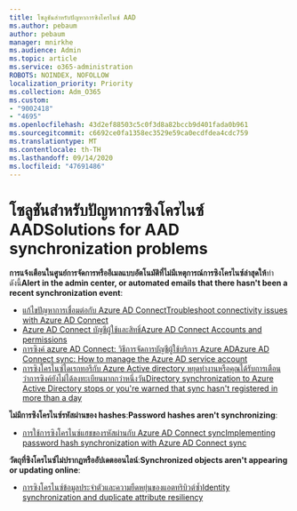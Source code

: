 ```yaml
---
title: โซลูชันสำหรับปัญหาการซิงโครไนซ์ AAD
ms.author: pebaum
author: pebaum
manager: mnirkhe
ms.audience: Admin
ms.topic: article
ms.service: o365-administration
ROBOTS: NOINDEX, NOFOLLOW
localization_priority: Priority
ms.collection: Adm_O365
ms.custom:
- "9002418"
- "4695"
ms.openlocfilehash: 43d2ef88503c5c0f3d8a82bccb9d401fada0b961
ms.sourcegitcommit: c6692ce0fa1358ec3529e59ca0ecdfdea4cdc759
ms.translationtype: MT
ms.contentlocale: th-TH
ms.lasthandoff: 09/14/2020
ms.locfileid: "47691486"
---
```

# <a name="solutions-for-aad-synchronization-problems"></a><span data-ttu-id="b2a45-102">โซลูชันสำหรับปัญหาการซิงโครไนซ์ AAD</span><span class="sxs-lookup"><span data-stu-id="b2a45-102">Solutions for AAD synchronization problems</span></span>

<span data-ttu-id="b2a45-103">**การแจ้งเตือนในศูนย์การจัดการหรืออีเมลแบบอัตโนมัติที่ไม่มีเหตุการณ์การซิงโครไนซ์ล่าสุดให้**ทำดังนี้</span><span class="sxs-lookup"><span data-stu-id="b2a45-103">**Alert in the admin center, or automated emails that there hasn't been a recent synchronization event**:</span></span>

- [<span data-ttu-id="b2a45-104">แก้ไขปัญหาการเชื่อมต่อกับ Azure AD Connect</span><span class="sxs-lookup"><span data-stu-id="b2a45-104">Troubleshoot connectivity issues with Azure AD Connect</span></span>](https://docs.microsoft.com/azure/active-directory/hybrid/tshoot-connect-connectivity)
- [<span data-ttu-id="b2a45-105">Azure AD Connect บัญชีผู้ใช้และสิทธิ์</span><span class="sxs-lookup"><span data-stu-id="b2a45-105">Azure AD Connect Accounts and permissions</span></span>](https://go.microsoft.com/fwlink/p/?LinkId=820598)
- [<span data-ttu-id="b2a45-106">การซิงค์ azure AD Connect: วิธีการจัดการบัญชีผู้ใช้บริการ Azure AD</span><span class="sxs-lookup"><span data-stu-id="b2a45-106">Azure AD Connect sync: How to manage the Azure AD service account</span></span>](https://docs.microsoft.com/azure/active-directory/hybrid/how-to-connect-azureadaccount)
- [<span data-ttu-id="b2a45-107">การซิงโครไนซ์ไดเรกทอรีกับ Azure Active directory หยุดทำงานหรือคุณได้รับการเตือนว่าการซิงค์ยังไม่ได้ลงทะเบียนมากกว่าหนึ่งวัน</span><span class="sxs-lookup"><span data-stu-id="b2a45-107">Directory synchronization to Azure Active Directory stops or you're warned that sync hasn't registered in more than a day</span></span>](https://support.microsoft.com/help/2882421/directory-synchronization-to-azure-active-directory-stops-or-you-re-warned-that-sync-hasn-t-registered-in-more-than-a-day)
 
<span data-ttu-id="b2a45-108">**ไม่มีการซิงโครไนซ์รหัสผ่านของ hashes**:</span><span class="sxs-lookup"><span data-stu-id="b2a45-108">**Password hashes aren't synchronizing**:</span></span>

- [<span data-ttu-id="b2a45-109">การใช้การซิงโครไนซ์แฮชของรหัสผ่านกับ Azure AD Connect sync</span><span class="sxs-lookup"><span data-stu-id="b2a45-109">Implementing password hash synchronization with Azure AD Connect sync</span></span>](https://docs.microsoft.com/azure/active-directory/hybrid/how-to-connect-password-hash-synchronization)

<span data-ttu-id="b2a45-110">**วัตถุที่ซิงโครไนซ์ไม่ปรากฏหรืออัปเดตออนไลน์**:</span><span class="sxs-lookup"><span data-stu-id="b2a45-110">**Synchronized objects aren't appearing or updating online**:</span></span>

- [<span data-ttu-id="b2a45-111">การซิงโครไนซ์ข้อมูลประจำตัวและความยืดหยุ่นของแอตทริบิวต์ซ้ำ</span><span class="sxs-lookup"><span data-stu-id="b2a45-111">Identity synchronization and duplicate attribute resiliency</span></span>](https://docs.microsoft.com/azure/active-directory/hybrid/how-to-connect-syncservice-duplicate-attribute-resiliency)
